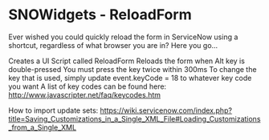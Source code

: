 SNOWidgets - ReloadForm
=======================

Ever wished you could quickly reload the form in ServiceNow using a shortcut, regardless of what browser you are in?  Here you go...

Creates a UI Script called ReloadForm
Reloads the form when Alt key is double-pressed
You must press the key twice within 300ms
To change the key that is used, simply update event.keyCode = 18 to whatever key code you want
A list of key codes can be found here:  http://www.javascripter.net/faq/keycodes.htm



How to import update sets:  https://wiki.servicenow.com/index.php?title=Saving_Customizations_in_a_Single_XML_File#Loading_Customizations_from_a_Single_XML